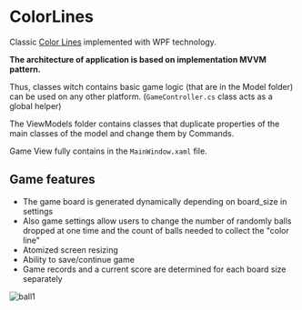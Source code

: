 # ColorLines
 
Classic [Color Lines](https://ru.wikipedia.org/wiki/Color_Lines) implemented with WPF technology.

**The architecture of application is based on implementation MVVM pattern.**

Thus, classes witch contains basic game logic (that are in the Model folder) can be used on any other platform. (`GameController.cs` class acts as a global helper)

The ViewModels folder contains classes that duplicate properties of the main classes of the model and change them by Commands.

Game View fully contains in the `MainWindow.xaml` file.

## Game features

- The game board is generated dynamically depending on board_size in settings
- Also game settings allow users to change the number of randomly balls dropped at one time and the count of balls needed to collect the "color line"
- Atomized screen resizing
- Ability to save/continue game
- Game records and a current score are determined for each board size separately

![ball1](https://user-images.githubusercontent.com/29926552/46201901-05e30780-c31e-11e8-9c34-176deae4133e.gif)
